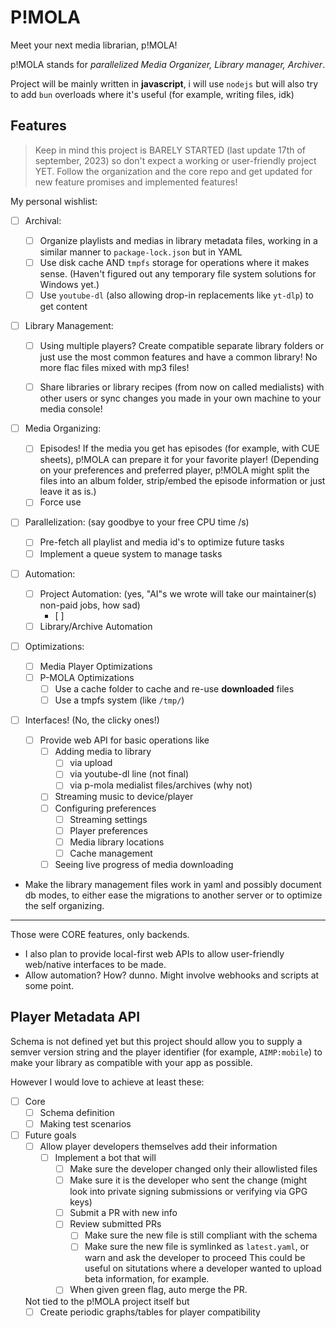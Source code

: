 # P!MOLA

Meet your next media librarian, p!MOLA!

p!MOLA stands for _parallelized Media Organizer, Library manager, Archiver_.

Project will be mainly written in **javascript**, i will use `nodejs` but will also try to add `bun` overloads where it's useful (for example, writing files, idk)

## Features

> Keep in mind this project is BARELY STARTED (last update 17th of september, 2023) so don't expect a working or user-friendly project YET.
> Follow the organization and the core repo and get updated for new feature promises and implemented features!

My personal wishlist:

- [ ] Archival:
  
  - [ ] Organize playlists and medias in library metadata files, working in a similar manner to `package-lock.json` but in YAML
  - [ ] Use disk cache AND `tmpfs` storage for operations where it makes sense. (Haven't figured out any temporary file system solutions for Windows yet.)
  - [ ] Use `youtube-dl` (also allowing drop-in replacements like `yt-dlp`) to get content

- [ ] Library Management:
  
  - [ ] Using multiple players? Create compatible separate library folders or just use the most common features and have a common library!
    No more flac files mixed with mp3 files!

  - [ ] Share libraries or library recipes (from now on called medialists) with other users or sync changes you made in your own machine to your media console!

- [ ] Media Organizing:
  
  - [ ] Episodes!
    If the media you get has episodes (for example, with CUE sheets), p!MOLA can prepare it for your favorite player!
    (Depending on your preferences and preferred player, p!MOLA might split the files into an album folder, strip/embed the episode information or just leave it as is.)
  - [ ] Force use

- [ ] Parallelization:
  (say goodbye to your free CPU time /s)

  - [ ] Pre-fetch all playlist and media id's to optimize future tasks
  - [ ] Implement a queue system to manage tasks

- [ ] Automation:
  
  - [ ] Project Automation:
    (yes, "AI"s we wrote will take our maintainer(s) non-paid jobs, how sad)
    - [ ]
  - [ ] Library/Archive Automation

- [ ] Optimizations:
  
  - [ ] Media Player Optimizations
  - [ ] P-MOLA Optimizations
    - [ ] Use a cache folder to cache and re-use **downloaded** files
    - [ ] Use a tmpfs system (like `/tmp/`)

- [ ] Interfaces! (No, the clicky ones!)
  
  - [ ] Provide web API for basic operations like
    - [ ] Adding media to library
      - [ ] via upload
      - [ ] via youtube-dl line (not final)
      - [ ] via p-mola medialist files/archives (why not)
    - [ ] Streaming music to device/player
    - [ ] Configuring preferences
      - [ ] Streaming settings
      - [ ] Player preferences
      - [ ] Media library locations
      - [ ] Cache management
    - [ ] Seeing live progress of media downloading

- Make the library management files work in yaml and possibly document db modes, to either ease the migrations to another server or to optimize the self organizing.

---

Those were CORE features, only backends.

- I also plan to provide local-first web APIs to allow user-friendly web/native interfaces to be made.
- Allow automation? How? dunno.
  Might involve webhooks and scripts at some point.

## Player Metadata API

Schema is not defined yet but this project should allow you to supply a semver version string and the player identifier (for example, `AIMP:mobile`) to make your library as compatible with your app as possible.

However I would love to achieve at least these:

- [ ] Core
  - [ ] Schema definition
  - [ ] Making test scenarios
- [ ] Future goals
  - [ ] Allow player developers themselves add their information
    - [ ] Implement a bot that will
      - [ ] Make sure the developer changed only their allowlisted files
      - [ ] Make sure it is the developer who sent the change (might look into private signing submissions or verifying via GPG keys)
      - [ ] Submit a PR with new info
      - [ ] Review submitted PRs
        - [ ] Make sure the new file is still compliant with the schema
        - [ ] Make sure the new file is symlinked as `latest.yaml`, or warn and ask the developer to proceed
          This could be useful on situtations where a developer wanted to upload beta information, for example.
      - [ ] When given green flag, auto merge the PR.

  Not tied to the p!MOLA project itself but
  - [ ] Create periodic graphs/tables for player compatibility
